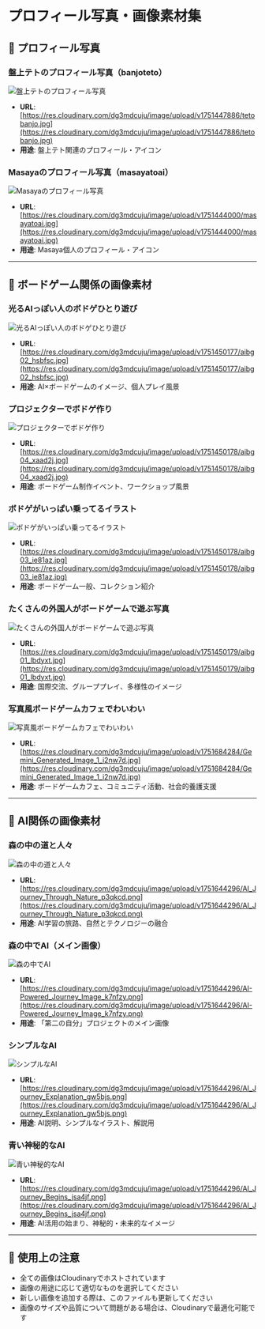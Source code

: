 # プロフィール写真・画像素材集

## 📸 プロフィール写真

### 盤上テトのプロフィール写真（banjoteto）
![盤上テトのプロフィール写真](https://res.cloudinary.com/dg3mdcuju/image/upload/v1751447886/tetobanjo.jpg)
- **URL**: [https://res.cloudinary.com/dg3mdcuju/image/upload/v1751447886/tetobanjo.jpg](https://res.cloudinary.com/dg3mdcuju/image/upload/v1751447886/tetobanjo.jpg)
- **用途**: 盤上テト関連のプロフィール・アイコン

### Masayaのプロフィール写真（masayatoai）
![Masayaのプロフィール写真](https://res.cloudinary.com/dg3mdcuju/image/upload/v1751444000/masayatoai.jpg)
- **URL**: [https://res.cloudinary.com/dg3mdcuju/image/upload/v1751444000/masayatoai.jpg](https://res.cloudinary.com/dg3mdcuju/image/upload/v1751444000/masayatoai.jpg)
- **用途**: Masaya個人のプロフィール・アイコン

---

## 🎲 ボードゲーム関係の画像素材

### 光るAIっぽい人のボドゲひとり遊び
![光るAIっぽい人のボドゲひとり遊び](https://res.cloudinary.com/dg3mdcuju/image/upload/v1751450177/aibg02_hsbfsc.jpg)
- **URL**: [https://res.cloudinary.com/dg3mdcuju/image/upload/v1751450177/aibg02_hsbfsc.jpg](https://res.cloudinary.com/dg3mdcuju/image/upload/v1751450177/aibg02_hsbfsc.jpg)
- **用途**: AI×ボードゲームのイメージ、個人プレイ風景

### プロジェクターでボドゲ作り
![プロジェクターでボドゲ作り](https://res.cloudinary.com/dg3mdcuju/image/upload/v1751450178/aibg04_xaad2j.jpg)
- **URL**: [https://res.cloudinary.com/dg3mdcuju/image/upload/v1751450178/aibg04_xaad2j.jpg](https://res.cloudinary.com/dg3mdcuju/image/upload/v1751450178/aibg04_xaad2j.jpg)
- **用途**: ボードゲーム制作イベント、ワークショップ風景

### ボドゲがいっぱい乗ってるイラスト
![ボドゲがいっぱい乗ってるイラスト](https://res.cloudinary.com/dg3mdcuju/image/upload/v1751450178/aibg03_ie81az.jpg)
- **URL**: [https://res.cloudinary.com/dg3mdcuju/image/upload/v1751450178/aibg03_ie81az.jpg](https://res.cloudinary.com/dg3mdcuju/image/upload/v1751450178/aibg03_ie81az.jpg)
- **用途**: ボードゲーム一般、コレクション紹介

### たくさんの外国人がボードゲームで遊ぶ写真
![たくさんの外国人がボードゲームで遊ぶ写真](https://res.cloudinary.com/dg3mdcuju/image/upload/v1751450179/aibg01_lbdyxt.jpg)
- **URL**: [https://res.cloudinary.com/dg3mdcuju/image/upload/v1751450179/aibg01_lbdyxt.jpg](https://res.cloudinary.com/dg3mdcuju/image/upload/v1751450179/aibg01_lbdyxt.jpg)
- **用途**: 国際交流、グループプレイ、多様性のイメージ

### 写真風ボードゲームカフェでわいわい
![写真風ボードゲームカフェでわいわい](https://res.cloudinary.com/dg3mdcuju/image/upload/v1751684284/Gemini_Generated_Image_1_i2nw7d.jpg)
- **URL**: [https://res.cloudinary.com/dg3mdcuju/image/upload/v1751684284/Gemini_Generated_Image_1_i2nw7d.jpg](https://res.cloudinary.com/dg3mdcuju/image/upload/v1751684284/Gemini_Generated_Image_1_i2nw7d.jpg)
- **用途**: ボードゲームカフェ、コミュニティ活動、社会的養護支援

---

## 🤖 AI関係の画像素材

### 森の中の道と人々
![森の中の道と人々](https://res.cloudinary.com/dg3mdcuju/image/upload/v1751644296/AI_Journey_Through_Nature_p3qkcd.png)
- **URL**: [https://res.cloudinary.com/dg3mdcuju/image/upload/v1751644296/AI_Journey_Through_Nature_p3qkcd.png](https://res.cloudinary.com/dg3mdcuju/image/upload/v1751644296/AI_Journey_Through_Nature_p3qkcd.png)
- **用途**: AI学習の旅路、自然とテクノロジーの融合

### 森の中でAI（メイン画像）
![森の中でAI](https://res.cloudinary.com/dg3mdcuju/image/upload/v1751644296/AI-Powered_Journey_Image_k7nfzy.png)
- **URL**: [https://res.cloudinary.com/dg3mdcuju/image/upload/v1751644296/AI-Powered_Journey_Image_k7nfzy.png](https://res.cloudinary.com/dg3mdcuju/image/upload/v1751644296/AI-Powered_Journey_Image_k7nfzy.png)
- **用途**: 「第二の自分」プロジェクトのメイン画像

### シンプルなAI
![シンプルなAI](https://res.cloudinary.com/dg3mdcuju/image/upload/v1751644296/AI_Journey_Explanation_gw5bjs.png)
- **URL**: [https://res.cloudinary.com/dg3mdcuju/image/upload/v1751644296/AI_Journey_Explanation_gw5bjs.png](https://res.cloudinary.com/dg3mdcuju/image/upload/v1751644296/AI_Journey_Explanation_gw5bjs.png)
- **用途**: AI説明、シンプルなイラスト、解説用

### 青い神秘的なAI
![青い神秘的なAI](https://res.cloudinary.com/dg3mdcuju/image/upload/v1751644296/AI_Journey_Begins_jsa4jf.png)
- **URL**: [https://res.cloudinary.com/dg3mdcuju/image/upload/v1751644296/AI_Journey_Begins_jsa4jf.png](https://res.cloudinary.com/dg3mdcuju/image/upload/v1751644296/AI_Journey_Begins_jsa4jf.png)
- **用途**: AI活用の始まり、神秘的・未来的なイメージ

---

## 📝 使用上の注意

- 全ての画像はCloudinaryでホストされています
- 画像の用途に応じて適切なものを選択してください
- 新しい画像を追加する際は、このファイルも更新してください
- 画像のサイズや品質について問題がある場合は、Cloudinaryで最適化可能です